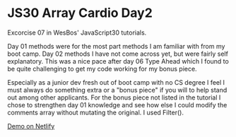 # JS30 Array Cardio Day2
Excorcise 07 in WesBos' JavaScript30 tutorials. 

Day 01 methods were for the most part methods I am familiar with from my boot camp. Day 02 methods I have not come across yet, but were fairly self explanatory. This was a nice pace after day 06 Type Ahead which I found to be quite challenging to get my code working for my bonus piece.

Especially as a junior dev fresh out of boot camp with no CS degree I feel I must always do something extra or a "bonus piece" if you will to help stand out among other applicants. For the bonus piece not listed in the tutorial I chose to strengthen day 01 knowledge and see how else I could modify the comments array without mutating the original. I used Filter(). 

<a href="https://nikrowedevjs30-array-cardio-day2.netlify.app/">Demo on Netlify</a>